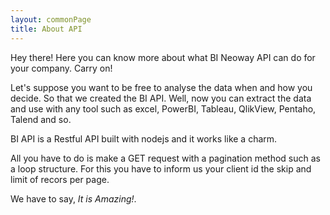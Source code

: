 ```yaml
---
layout: commonPage
title: About API
---
```


<p class="message">
  Hey there! Here you can know more about what BI Neoway API can do for your company. Carry on!
</p>

Let's suppose you want to be free to analyse the data when and how you decide. So that we created the BI API. 
Well, now you can extract the data and use with any tool such as excel, PowerBI, Tableau, QlikView, Pentaho, Talend and so.

BI API is a Restful API built with nodejs and it works like a charm.

All you have to do is make a GET request with a pagination method such as a loop structure. For this you have to inform us your client id the skip and limit of recors per page.

We have to say, *It is Amazing!*.